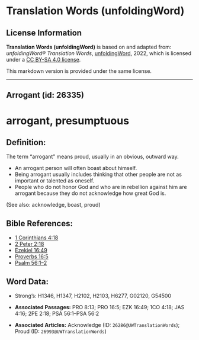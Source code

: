 # Translation Words (unfoldingWord)

## License Information

**Translation Words (unfoldingWord)** is based on and adapted from: _unfoldingWord® Translation Words_, [unfoldingWord](https://unfoldingword.org/utw), 2022, which is licensed under a [CC BY-SA 4.0 license](https://creativecommons.org/licenses/by-sa/4.0/legalcode.en).

This markdown version is provided under the same license.



--------------------------------

## Arrogant (id: 26335)

arrogant, presumptuous
======================

Definition:
-----------

The term “arrogant” means proud, usually in an obvious, outward way.

* An arrogant person will often boast about himself.
* Being arrogant usually includes thinking that other people are not as important or talented as oneself.
* People who do not honor God and who are in rebellion against him are arrogant because they do not acknowledge how great God is.

(See also: acknowledge, boast, proud)

Bible References:
-----------------

* [1 Corinthians 4:18](https://ref.ly/1Cor4:18)
* [2 Peter 2:18](https://ref.ly/2Pet2:18)
* [Ezekiel 16:49](https://ref.ly/Ezek16:49)
* [Proverbs 16:5](https://ref.ly/Prov16:5)
* [Psalm 56:1–2](https://ref.ly/Ps56:1-Ps56:2)

Word Data:
----------

* Strong’s: H1346, H1347, H2102, H2103, H6277, G02120, G54500

* **Associated Passages:** PRO 8:13; PRO 16:5; EZK 16:49; 1CO 4:18; JAS 4:16; 2PE 2:18; PSA 56:1–PSA 56:2
* **Associated Articles:** Acknowledge (ID: `26286@UWTranslationWords`); Proud (ID: `26993@UWTranslationWords`)

